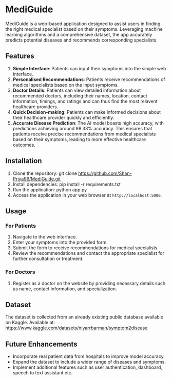 # MediGuide

MediGuide is a web-based application designed to assist users in finding the right medical specialist based on their symptoms. Leveraging machine learning algorithms and a comprehensive dataset, the app accurately predicts potential diseases and recommends corresponding specialists.

## Features

1. **Simple Interface**: Patients can input their symptoms into the simple web interface.
2. **Personalised Recommendations**: Patients receive recommendations of medical specialists based on the input symptoms.
3. **Doctor Details**: Patients can view detailed information about recommended doctors, including their names, location, contact information, timings, and ratings and can thus find the most relavent healthcare providers.
4. **Quick Decision-making**: Patients can make informed decisions about their healthcare provider quickly and efficiently.
5. **Accurate Disease Prediction**: The AI model boasts high accuracy, with predictions achieving around 98.33% accuracy. This ensures that patients receive precise recommendations from medical specialists based on their symptoms, leading to more effective healthcare outcomes.

## Installation
1. Clone the repository:
 git clone https://github.com/Shan-Priya96/MediGuide.git 
 2. Install dependencies:
pip install -r requirements.txt
3. Run the application:
 python app.py
4. Access the application in your web browser at `http://localhost:5000`.

## Usage

### For Patients

1. Navigate to the web interface.
2. Enter your symptoms into the provided form.
3. Submit the form to receive recommendations for medical specialists.
4. Review the recommendations and contact the appropriate specialist for further consultation or treatment.

### For Doctors

1. Register as a doctor on the website by providing necessary details such as name, contact information, and specialization.

## Dataset
The dataset is collected from an already existing public database available on Kaggle. Available at: https://www.kaggle.com/datasets/niyarrbarman/symptom2disease

## Future Enhancements
- Incorporate real patient data from hospitals to improve model accuracy.
- Expand the dataset to include a wider range of diseases and symptoms.
- Implement additional features such as user authentication, dashboard, speech to text assistant etc.

